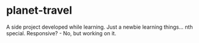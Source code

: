# planet-travel
A side project developed while learning. 
Just a newbie learning things... nth special.
Responsive? - No, but working on it.
